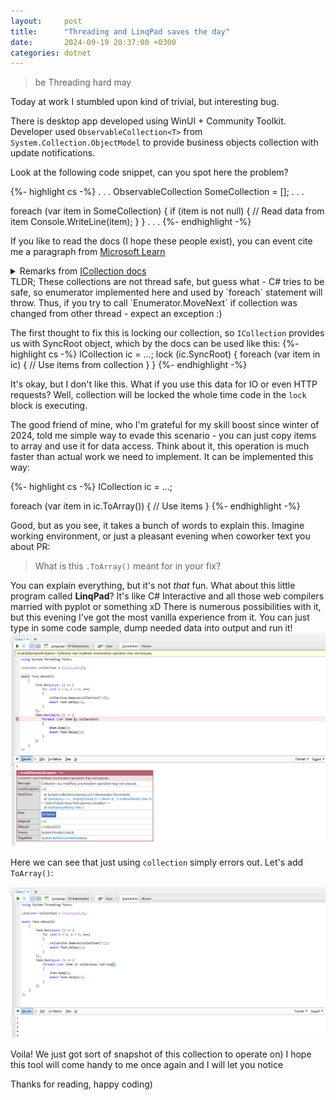 ```yaml
---
layout:     post
title:      "Threading and LinqPad saves the day"
date:       2024-09-19 20:37:00 +0300
categories: dotnet
---
```


> be Threading hard may

Today at work I stumbled upon kind of trivial, but interesting bug. 

There is desktop app developed using WinUI + Community Toolkit. Developer used `ObservableCollection<T>` from `System.Collection.ObjectModel` to provide business objects collection with update notifications.

Look at the following code snippet, can you spot here the problem?

{%- highlight cs -%}
. . .
ObservableCollection<TReference> SomeCollection = [];
. . .

foreach (var item in SomeCollection) 
{
    if (item is not null) 
    {
        // Read data from item
        Console.WriteLine(item);
    }
}
. . .
{%- endhighlight -%}

If you like to read the docs (I hope these people exist), you can event cite me a paragraph from [Microsoft Learn](https://learn.microsoft.com/en-us/dotnet/api)

<details>
<summary>Remarks from <a href="https://learn.microsoft.com/en-us/dotnet/api/system.collections.objectmodel.collection-1.system-collections-icollection-syncroot?view=net-8.0#remarks">ICollection docs</a></summary>
&emsp;Enumerating through a collection is intrinsically not a thread-safe procedure. To guarantee thread safety during enumeration, you can lock the collection during the entire enumeration. To allow the collection to be accessed by multiple threads for reading and writing, you must implement your own synchronization.
</details>
TLDR; These collections are not thread safe, but guess what - C# tries to be safe, so enumerator implemented here and used by `foreach` statement will throw. Thus, if you try to call `Enumerator.MoveNext` if collection was changed from other thread - expect an exception :)

The first thought to fix this is locking our collection, so `ICollection` provides us with SyncRoot object, which by the docs can be used like this:
{%- highlight cs -%}
ICollection ic = ...;
lock (ic.SyncRoot) 
{
   foreach (var item in ic)
   {
        // Use items from collection
   }
}
{%- endhighlight -%}

It's okay, but I don't like this. What if you use this data for IO or even HTTP requests? Well, collection will be locked the whole time code in the `lock` block is executing.

The good friend of mine, who I'm grateful for my skill boost since winter of 2024, told me simple way to evade this scenario - you can just copy items to array and use it for data access. Think about it, this operation is much faster than actual work we need to implement. It can be implemented this way:

{%- highlight cs -%}
ICollection ic = ...;

foreach (var item in ic.ToArray())
{
    // Use items
}
{%- endhighlight -%}  

Good, but as you see, it takes a bunch of words to explain this. Imagine working environment, or just a pleasant evening when coworker text you about PR:
> What is this `.ToArray()` meant for in your fix?

You can explain everything, but it's not *that* fun. What about this little program called **LinqPad**? It's like C# Interactive and all those web compilers married with pyplot or something xD
There is numerous possibilities with it, but this evening I've got the most vanilla experience from it. You can just type in some code sample, dump needed data into output and run it!
![Linqpad shows us exception](/assets/img/posts/2024-09-19-linqpad-and-threads/linqpad_error.png)

Here we can see that just using `collection` simply errors out. Let's add `ToArray()`:

![Linqpad shows us exception](/assets/img/posts/2024-09-19-linqpad-and-threads/linqpad_success.png)

Voila! We just got sort of snapshot of this collection to operate on) I hope this tool will come handy to me once again and I will let you notice

Thanks for reading, happy coding)